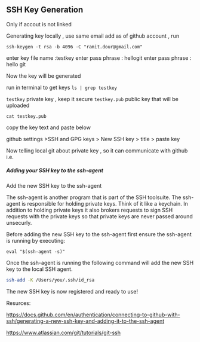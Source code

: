 ## SSH Key Generation

Only if accout is not linked 

Generating key locally , use same email add as of github account , run

`ssh-keygen -t rsa -b 4096 -C "ramit.dour@gmail.com"`

enter key file name :testkey
enter  pass phrase : hellogit
enter pass phrase : hello git

Now the key will be generated


run in terminal  to get keys
`ls | grep testkey`

`testkey` private key , keep it secure
`testkey.pub` public key that will be uploaded

`cat testkey.pub`

copy the key text and paste below

github settings >SSH and GPG keys > New SSH key > title > paste key


Now telling local git about private key , so it can communicate with github
i.e. 
##### Adding your SSH key to the ssh-agent

Add the new SSH key to the ssh-agent

The ssh-agent is another program that is part of the SSH toolsuite. The ssh-agent is responsible for holding private keys. Think of it like a keychain. In addition to holding private keys it also brokers requests to sign SSH requests with the private keys so that private keys are never passed around unsecurly.

Before adding the new SSH key to the ssh-agent first ensure the ssh-agent is running by executing:

```shell
eval "$(ssh-agent -s)"
```

Once the ssh-agent is running the following command will add the new SSH key to the local SSH agent.

```bash
ssh-add -K /Users/you/.ssh/id_rsa
```

The new SSH key is now registered and ready to use!

Resurces:

https://docs.github.com/en/authentication/connecting-to-github-with-ssh/generating-a-new-ssh-key-and-adding-it-to-the-ssh-agent

https://www.atlassian.com/git/tutorials/git-ssh